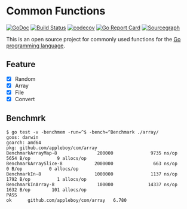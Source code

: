 # Common Functions

[![GoDoc](https://godoc.org/github.com/appleboy/com?status.svg)](https://godoc.org/github.com/appleboy/com) [![Build Status](http://drone.wu-boy.com/api/badges/appleboy/com/status.svg)](http://drone.wu-boy.com/appleboy/com) [![codecov](https://codecov.io/gh/appleboy/com/branch/master/graph/badge.svg)](https://codecov.io/gh/appleboy/com) [![Go Report Card](https://goreportcard.com/badge/github.com/appleboy/com)](https://goreportcard.com/report/github.com/appleboy/com) [![Sourcegraph](https://sourcegraph.com/github.com/appleboy/com/-/badge.svg)](https://sourcegraph.com/github.com/appleboy/com?badge)

This is an open source project for commonly used functions for the [Go programming language](https://golang.org/).

## Feature

* [x] Random
* [x] Array
* [x] File
* [x] Convert

## Benchmrk

```
$ go test -v -benchmem -run=^$ -bench=^Benchmark ./array/
goos: darwin
goarch: amd64
pkg: github.com/appleboy/com/array
BenchmarkArrayMap-8               200000              9735 ns/op            5654 B/op          9 allocs/op
BenchmarkArraySlice-8            2000000               663 ns/op               0 B/op          0 allocs/op
BenchmarkIn-8                    1000000              1137 ns/op            1792 B/op          1 allocs/op
BenchmarkInArray-8                100000             14337 ns/op            1632 B/op        101 allocs/op
PASS
ok      github.com/appleboy/com/array   6.780
```
